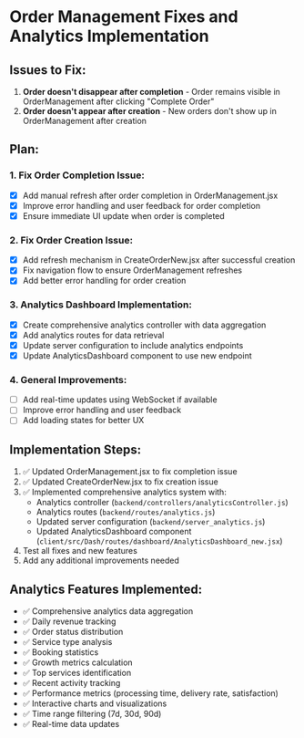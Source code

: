 # Order Management Fixes and Analytics Implementation

## Issues to Fix:
1. **Order doesn't disappear after completion** - Order remains visible in OrderManagement after clicking "Complete Order"
2. **Order doesn't appear after creation** - New orders don't show up in OrderManagement after creation

## Plan:

### 1. Fix Order Completion Issue:
- [x] Add manual refresh after order completion in OrderManagement.jsx
- [x] Improve error handling and user feedback for order completion
- [x] Ensure immediate UI update when order is completed

### 2. Fix Order Creation Issue:
- [x] Add refresh mechanism in CreateOrderNew.jsx after successful creation
- [x] Fix navigation flow to ensure OrderManagement refreshes
- [x] Add better error handling for order creation

### 3. Analytics Dashboard Implementation:
- [x] Create comprehensive analytics controller with data aggregation
- [x] Add analytics routes for data retrieval
- [x] Update server configuration to include analytics endpoints
- [x] Update AnalyticsDashboard component to use new endpoint

### 4. General Improvements:
- [ ] Add real-time updates using WebSocket if available
- [ ] Improve error handling and user feedback
- [ ] Add loading states for better UX

## Implementation Steps:
1. ✅ Updated OrderManagement.jsx to fix completion issue
2. ✅ Updated CreateOrderNew.jsx to fix creation issue
3. ✅ Implemented comprehensive analytics system with:
   - Analytics controller (`backend/controllers/analyticsController.js`)
   - Analytics routes (`backend/routes/analytics.js`)
   - Updated server configuration (`backend/server_analytics.js`)
   - Updated AnalyticsDashboard component (`client/src/Dash/routes/dashboard/AnalyticsDashboard_new.jsx`)
4. Test all fixes and new features
5. Add any additional improvements needed

## Analytics Features Implemented:
- ✅ Comprehensive analytics data aggregation
- ✅ Daily revenue tracking
- ✅ Order status distribution
- ✅ Service type analysis
- ✅ Booking statistics
- ✅ Growth metrics calculation
- ✅ Top services identification
- ✅ Recent activity tracking
- ✅ Performance metrics (processing time, delivery rate, satisfaction)
- ✅ Interactive charts and visualizations
- ✅ Time range filtering (7d, 30d, 90d)
- ✅ Real-time data updates
